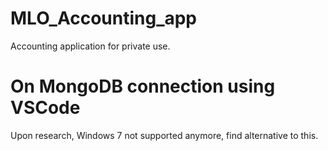 # MLO_Accounting_app
Accounting application for private use.

# On MongoDB connection using VSCode
Upon research, Windows 7 not supported anymore, find alternative to this.
